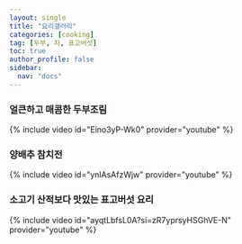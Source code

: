 ```yaml
---
layout: single
title: "요리갤러리"
categories: [cooking]
tag: [두부, 차, 표고버섯]
toc: true
author_profile: false
sidebar:
  nav: "docs"
---
```


### 얼큰하고 매콤한 두부조림
{% include video id="Eino3yP-Wk0" provider="youtube" %}

### 양배추 참치전
{% include video id="ynlAsAfzWjw" provider="youtube" %}

### 소고기 산적보다 맛있는 표고버섯 요리
{% include video id="ayqtLbfsL0A?si=zR7yprsyHSGhVE-N" provider="youtube" %}
